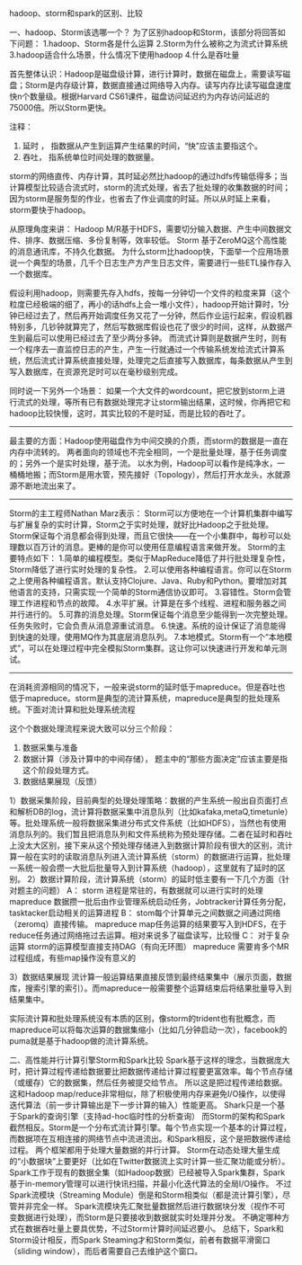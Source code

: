 hadoop、storm和spark的区别、比较


一、hadoop、Storm该选哪一个？
为了区别hadoop和Storm，该部分将回答如下问题：
1.hadoop、Storm各是什么运算
2.Storm为什么被称之为流式计算系统
3.hadoop适合什么场景，什么情况下使用hadoop
4.什么是吞吐量


首先整体认识：Hadoop是磁盘级计算，进行计算时，数据在磁盘上，需要读写磁盘；Storm是内存级计算，数据直接通过网络导入内存。读写内存比读写磁盘速度快n个数量级。根据Harvard CS61课件，磁盘访问延迟约为内存访问延迟的75000倍。所以Storm更快。


注释：
1. 延时 ， 指数据从产生到运算产生结果的时间，“快”应该主要指这个。
2. 吞吐， 指系统单位时间处理的数据量。


storm的网络直传、内存计算，其时延必然比hadoop的通过hdfs传输低得多；当计算模型比较适合流式时，storm的流式处理，省去了批处理的收集数据的时间；因为storm是服务型的作业，也省去了作业调度的时延。所以从时延上来看，storm要快于hadoop。


从原理角度来讲：
Hadoop M/R基于HDFS，需要切分输入数据、产生中间数据文件、排序、数据压缩、多份复制等，效率较低。
Storm 基于ZeroMQ这个高性能的消息通讯库，不持久化数据。
为什么storm比hadoop快，下面举一个应用场景
说一个典型的场景，几千个日志生产方产生日志文件，需要进行一些ETL操作存入一个数据库。

假设利用hadoop，则需要先存入hdfs，按每一分钟切一个文件的粒度来算（这个粒度已经极端的细了，再小的话hdfs上会一堆小文件），hadoop开始计算时，1分钟已经过去了，然后再开始调度任务又花了一分钟，然后作业运行起来，假设机器特别多，几钞钟就算完了，然后写数据库假设也花了很少的时间，这样，从数据产生到最后可以使用已经过去了至少两分多钟。
而流式计算则是数据产生时，则有一个程序去一直监控日志的产生，产生一行就通过一个传输系统发给流式计算系统，然后流式计算系统直接处理，处理完之后直接写入数据库，每条数据从产生到写入数据库，在资源充足时可以在毫秒级别完成。


同时说一下另外一个场景：
如果一个大文件的wordcount，把它放到storm上进行流式的处理，等所有已有数据处理完才让storm输出结果，这时候，你再把它和hadoop比较快慢，这时，其实比较的不是时延，而是比较的吞吐了。

--------------------------------------------------------------------------------------------------------------------------------
最主要的方面：Hadoop使用磁盘作为中间交换的介质，而storm的数据是一直在内存中流转的。
两者面向的领域也不完全相同，一个是批量处理，基于任务调度的；另外一个是实时处理，基于流。
以水为例，Hadoop可以看作是纯净水，一桶桶地搬；而Storm是用水管，预先接好（Topology），然后打开水龙头，水就源源不断地流出来了。

--------------------------------------------------------------------------------------------------------------------------------
Storm的主工程师Nathan Marz表示： Storm可以方便地在一个计算机集群中编写与扩展复杂的实时计算，Storm之于实时处理，就好比Hadoop之于批处理。Storm保证每个消息都会得到处理，而且它很快——在一个小集群中，每秒可以处理数以百万计的消息。更棒的是你可以使用任意编程语言来做开发。
Storm的主要特点如下：
1.简单的编程模型。类似于MapReduce降低了并行批处理复杂性，Storm降低了进行实时处理的复杂性。
2.可以使用各种编程语言。你可以在Storm之上使用各种编程语言。默认支持Clojure、Java、Ruby和Python。要增加对其他语言的支持，只需实现一个简单的Storm通信协议即可。
3.容错性。Storm会管理工作进程和节点的故障。
4.水平扩展。计算是在多个线程、进程和服务器之间并行进行的。
5.可靠的消息处理。Storm保证每个消息至少能得到一次完整处理。任务失败时，它会负责从消息源重试消息。
6.快速。系统的设计保证了消息能得到快速的处理，使用MQ作为其底层消息队列。
7.本地模式。Storm有一个“本地模式”，可以在处理过程中完全模拟Storm集群。这让你可以快速进行开发和单元测试。

--------------------------------------------------------------------------------------------------------------------------------
在消耗资源相同的情况下，一般来说storm的延时低于mapreduce。但是吞吐也低于mapreduce。storm是典型的流计算系统，mapreduce是典型的批处理系统。下面对流计算和批处理系统流程

这个个数据处理流程来说大致可以分三个阶段：
1. 数据采集与准备
2. 数据计算（涉及计算中的中间存储）， 题主中的“那些方面决定”应该主要是指这个阶段处理方式。
3. 数据结果展现（反馈）

1）数据采集阶段，目前典型的处理处理策略：数据的产生系统一般出自页面打点和解析DB的log，流计算将数据采集中消息队列（比如kafaka,metaQ,timetunle）等。批处理系统一般将数据采集进分布式文件系统（比如HDFS），当然也有使用消息队列的。我们暂且把消息队列和文件系统称为预处理存储。二者在延时和吞吐上没太大区别，接下来从这个预处理存储进入到数据计算阶段有很大的区别，流计算一般在实时的读取消息队列进入流计算系统（storm）的数据进行运算，批处理一系统一般会攒一大批后批量导入到计算系统（hadoop），这里就有了延时的区别。
2）数据计算阶段，流计算系统（storm）的延时低主要有一下几个方面（针对题主的问题）
A： storm 进程是常驻的，有数据就可以进行实时的处理
mapreduce 数据攒一批后由作业管理系统启动任务，Jobtracker计算任务分配，tasktacker启动相关的运算进程
B： stom每个计算单元之间数据之间通过网络（zeromq）直接传输。
mapreduce map任务运算的结果要写入到HDFS，在于reduce任务通过网络拖过去运算。相对来说多了磁盘读写，比较慢
C： 对于复杂运算
storm的运算模型直接支持DAG（有向无环图）
mapreduce 需要肯多个MR过程组成，有些map操作没有意义的

3）数据结果展现
流计算一般运算结果直接反馈到最终结果集中（展示页面，数据库，搜索引擎的索引）。而mapreduce一般需要整个运算结束后将结果批量导入到结果集中。

实际流计算和批处理系统没有本质的区别，像storm的trident也有批概念，而mapreduce可以将每次运算的数据集缩小（比如几分钟启动一次），facebook的puma就是基于hadoop做的流计算系统。
 
二、高性能并行计算引擎Storm和Spark比较
Spark基于这样的理念，当数据庞大时，把计算过程传递给数据要比把数据传递给计算过程要更富效率。每个节点存储（或缓存）它的数据集，然后任务被提交给节点。
所以这是把过程传递给数据。这和Hadoop map/reduce非常相似，除了积极使用内存来避免I/O操作，以使得迭代算法（前一步计算输出是下一步计算的输入）性能更高。
Shark只是一个基于Spark的查询引擎（支持ad-hoc临时性的分析查询）
而Storm的架构和Spark截然相反。Storm是一个分布式流计算引擎。每个节点实现一个基本的计算过程，而数据项在互相连接的网络节点中流进流出。和Spark相反，这个是把数据传递给过程。
两个框架都用于处理大量数据的并行计算。
Storm在动态处理大量生成的“小数据块”上要更好（比如在Twitter数据流上实时计算一些汇聚功能或分析）。
Spark工作于现有的数据全集（如Hadoop数据）已经被导入Spark集群，Spark基于in-memory管理可以进行快讯扫描，并最小化迭代算法的全局I/O操作。
不过Spark流模块（Streaming Module）倒是和Storm相类似（都是流计算引擎），尽管并非完全一样。
Spark流模块先汇聚批量数据然后进行数据块分发（视作不可变数据进行处理），而Storm是只要接收到数据就实时处理并分发。
不确定哪种方式在数据吞吐量上要具优势，不过Storm计算时间延迟要小。
总结下，Spark和Storm设计相反，而Spark Steaming才和Storm类似，前者有数据平滑窗口（sliding window），而后者需要自己去维护这个窗口。